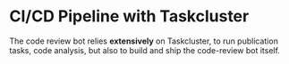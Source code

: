 # CI/CD Pipeline with Taskcluster

The code review bot relies **extensively** on Taskcluster, to run publication tasks, code analysis, but also to build and ship the code-review bot itself.

